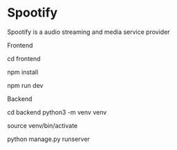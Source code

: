 # Spootify
Spootify is a  audio streaming and media service provider 

Frontend

cd frontend

npm install 

npm run dev 

Backend

cd backend
python3 -m venv venv

source venv/bin/activate  

python manage.py runserver
